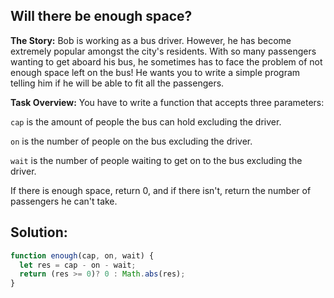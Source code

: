 
## Will there be enough space?
**The Story:**
Bob is working as a bus driver. However, he has become extremely popular amongst the city's residents. With so many passengers wanting to get aboard his bus, he sometimes has to face the problem of not enough space left on the bus! He wants you to write a simple program telling him if he will be able to fit all the passengers.

**Task Overview:**
You have to write a function that accepts three parameters:

`cap` is the amount of people the bus can hold excluding the driver.

`on` is the number of people on the bus excluding the driver.

`wait` is the number of people waiting to get on to the bus excluding the driver.


If there is enough space, return 0, and if there isn't, return the number of passengers he can't take.







## Solution:

```javascript
function enough(cap, on, wait) {
  let res = cap - on - wait;
  return (res >= 0)? 0 : Math.abs(res);
}
```


